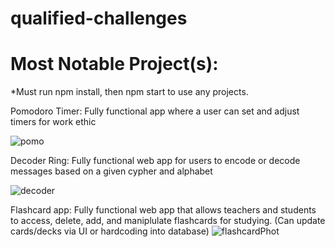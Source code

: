 # qualified-challenges

Most Notable Project(s):
=============================

*Must run npm install, then npm start to use any projects.

Pomodoro Timer: Fully functional app where a user can set and adjust timers for work ethic

![pomo](https://user-images.githubusercontent.com/70001770/133152568-a5365539-b92b-41fb-bdd1-d0fbcbf7a19e.png)

Decoder Ring: Fully functional web app for users to encode or decode messages based on a given cypher and alphabet

![decoder](https://user-images.githubusercontent.com/70001770/133153321-86885ee9-a36c-4b00-8c80-e3ca862a2df6.png)

Flashcard app: Fully functional web app that allows teachers and students to access, delete, add, and maniplulate flashcards for studying.
(Can update cards/decks via UI or hardcoding into database)
![flashcardPhot](https://user-images.githubusercontent.com/70001770/134964918-10ea461a-0c84-4d84-a991-2201e13199ad.png)

